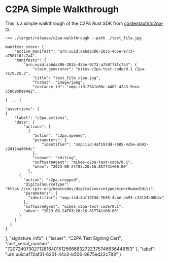 # C2PA Simple Walkthrough

This is a simple walkthrough of the C2PA Rust SDK from [contentauth/c2pa-rs](https://github.com/contentauth/c2pa-rs). 

    ~>> ./target/release/c2pa-walkthrough --path ./test_file.jpg 

    manifest store: {
        "active_manifest": "urn:uuid:aabda386-2835-455e-9773-a750ff8fc7a4",
        "manifests": {
            "urn:uuid:aabda386-2835-455e-9773-a750ff8fc7a4": {
                "claim_generator": "mikes-c2pa-test-code/0.1 c2pa-rs/0.25.2",
                "title": "test_file_c2pa.jpg",
                "format": "image/jpeg",
                "instance_id": "xmp:iid:2341e08c-4482-42a3-9eea-558696ba94e2",

    [ ... ]

    "assertions": [
    {
        "label": "c2pa.actions",
        "data": {
            "actions": [
              {
                "action": "c2pa.opened",
                "parameters": {
                    "identifier": "xmp:iid:4af197dd-7b85-4cbe-ab93-c2d124a90b4c"
                },
                "reason": "editing",
                "softwareAgent": "mikes-c2pa-test-code/0.1",
                "when": "2023-08-24T03:20:16.857741+00:00"
              },
          {
            "action": "c2pa.cropped",
            "digitalSourceType": "https://cv.iptc.org/newscodes/digitalsourcetype/minorHumanEdits",
            "parameters": {
              "identifier": "xmp:iid:4af197dd-7b85-4cbe-ab93-c2d124a90b4c"
            },
            "softwareAgent": "mikes-c2pa-test-code/0.1",
            "when": "2023-08-24T03:20:16.857741+00:00"
          }
        ]
      }
    }
  ],
  "signature_info": {
    "issuer": "C2PA Test Signing Cert",
    "cert_serial_number": "720724073027128164015125666832722375746636448153"
  },
  "label": "urn:uuid:af72af31-6201-44c2-b506-8875ed22c788"
}